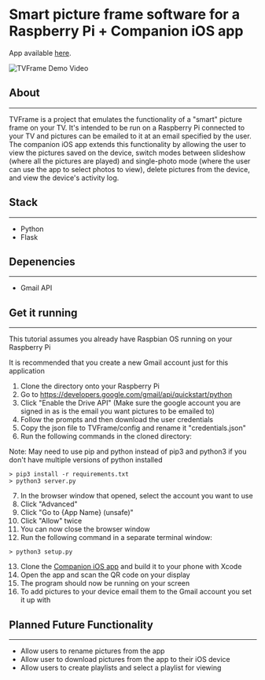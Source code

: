 # Smart picture frame software for a Raspberry Pi + Companion iOS app

App available [here](https://github.com/jdalamo/TVFrame_App).

![TVFrame Demo Video](https://i.ibb.co/pQy94c2/demo.gif)

## About
---
TVFrame is a project that emulates the functionality of a "smart" picture frame on your TV.  It's intended to be run on a Raspberry Pi connected to your TV and pictures can be emailed to it at an email specified by the user.  The companion iOS app extends this functionality by allowing the user to view the pictures saved on the device, switch modes between slideshow (where all the pictures are played) and single-photo mode (where the user can use the app to select photos to view), delete pictures from the device, and view the device's activity log.

## Stack
---
- Python
- Flask

## Depenencies
---
- Gmail API

## Get it running
---
This tutorial assumes you already have Raspbian OS running on your Raspberry Pi

It is recommended that you create a new Gmail account just for this application
1. Clone the directory onto your Raspberry Pi
2. Go to https://developers.google.com/gmail/api/quickstart/python
3. Click "Enable the Drive API" (Make sure the google account you are signed in as is the email you want pictures to be emailed to)
4. Follow the prompts and then download the user credentials
5. Copy the json file to TVFrame/config and rename it "credentials.json"
6. Run the following commands in the cloned directory:

Note: May need to use pip and python instead of pip3 and python3 if you don't have multiple versions of python installed
```
> pip3 install -r requirements.txt
> python3 server.py
```

7. In the browser window that opened, select the account you want to use
8. Click "Advanced"
9. Click "Go to {App Name} (unsafe)"
10. Click "Allow" twice
11. You can now close the browser window
12. Run the following command in a separate terminal window:

```
> python3 setup.py
```

13. Clone the [Companion iOS app](https://github.com/jdalamo/TVFrame_App) and build it to your phone with Xcode
14. Open the app and scan the QR code on your display
15. The program should now be running on your screen
16. To add pictures to your device email them to the Gmail account you set it up with

## Planned Future Functionality
---
- Allow users to rename pictures from the app
- Allow user to download pictures from the app to their iOS device
- Allow users to create playlists and select a playlist for viewing